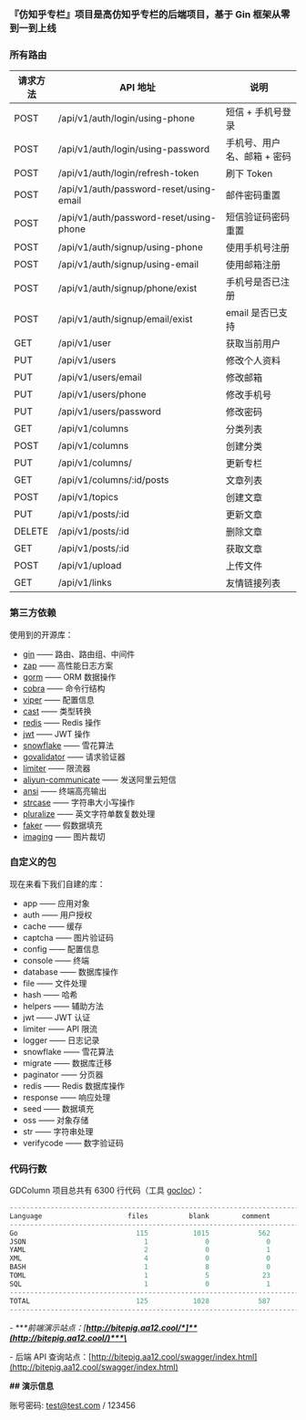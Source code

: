 ### 『仿知乎专栏』项目是高仿知乎专栏的后端项目，基于 Gin 框架从零到一到上线

### 所有路由

| 请求方法 | API 地址                                | 说明                        |
| -------- | --------------------------------------- | --------------------------- |
| POST     | /api/v1/auth/login/using-phone          | 短信 + 手机号登录           |
| POST     | /api/v1/auth/login/using-password       | 手机号、用户名、邮箱 + 密码 |
| POST     | /api/v1/auth/login/refresh-token        | 刷下 Token                  |
| POST     | /api/v1/auth/password-reset/using-email | 邮件密码重置                |
| POST     | /api/v1/auth/password-reset/using-phone | 短信验证码密码重置          |
| POST     | /api/v1/auth/signup/using-phone         | 使用手机号注册              |
| POST     | /api/v1/auth/signup/using-email         | 使用邮箱注册                |
| POST     | /api/v1/auth/signup/phone/exist         | 手机号是否已注册            |
| POST     | /api/v1/auth/signup/email/exist         | email 是否已支持            |
| GET      | /api/v1/user                            | 获取当前用户                |
| PUT      | /api/v1/users                           | 修改个人资料                |
| PUT      | /api/v1/users/email                     | 修改邮箱                    |
| PUT      | /api/v1/users/phone                     | 修改手机号                  |
| PUT      | /api/v1/users/password                  | 修改密码                    |
| GET      | /api/v1/columns                         | 分类列表                    |
| POST     | /api/v1/columns                         | 创建分类                    |
| PUT      | /api/v1/columns/                        | 更新专栏                    |
| GET      | /api/v1/columns/:id/posts               | 文章列表                    |
| POST     | /api/v1/topics                          | 创建文章                    |
| PUT      | /api/v1/posts/:id                       | 更新文章                    |
| DELETE   | /api/v1/posts/:id                       | 删除文章                    |
| GET      | /api/v1/posts/:id                       | 获取文章                    |
| POST     | /api/v1/upload                          | 上传文件                    |
| GET      | /api/v1/links                           | 友情链接列表                |

### 第三方依赖

使用到的开源库：

- [gin](https://github.com/gin-gonic/gin) —— 路由、路由组、中间件
- [zap](https://github.com/gin-contrib/zap) —— 高性能日志方案
- [gorm](https://github.com/go-gorm/gorm) —— ORM 数据操作
- [cobra](https://github.com/spf13/cobra) —— 命令行结构
- [viper](https://github.com/spf13/viper) —— 配置信息
- [cast](https://github.com/spf13/cast) —— 类型转换
- [redis](https://github.com/go-redis/redis/v8) —— Redis 操作
- [jwt](https://github.com/golang-jwt/jwt) —— JWT 操作
- [snowflake](https://github.com/mojocn/base64Captcha) —— 雪花算法
- [govalidator](https://github.com/thedevsaddam/govalidator) —— 请求验证器
- [limiter](https://github.com/ulule/limiter/v3) —— 限流器
- [aliyun-communicate](https://github.com/KenmyZhang/aliyun-communicate) —— 发送阿里云短信
- [ansi](https://github.com/mgutz/ansi) —— 终端高亮输出
- [strcase](https://github.com/iancoleman/strcase) —— 字符串大小写操作
- [pluralize](https://github.com/gertd/go-pluralize) —— 英文字符单数复数处理
- [faker](https://learnku.com/courses/go-api/1.17/finish-up/github.com/bxcodec/faker) —— 假数据填充
- [imaging](https://learnku.com/courses/go-api/1.17/finish-up/github.com/disintegration/imaging) —— 图片裁切

### 自定义的包

现在来看下我们自建的库：

- app —— 应用对象
- auth —— 用户授权
- cache —— 缓存
- captcha —— 图片验证码
- config —— 配置信息
- console —— 终端
- database —— 数据库操作
- file —— 文件处理
- hash —— 哈希
- helpers —— 辅助方法
- jwt —— JWT 认证
- limiter —— API 限流
- logger —— 日志记录
- snowflake —— 雪花算法
- migrate —— 数据库迁移
- paginator —— 分页器
- redis —— Redis 数据库操作
- response —— 响应处理
- seed —— 数据填充
- oss —— 对象存储
- str —— 字符串处理
- verifycode —— 数字验证码

### 代码行数

GDColumn 项目总共有 6300 行代码（工具 [gocloc](https://github.com/hhatto/gocloc)）：

```go
-------------------------------------------------------------------------------
Language                     files          blank        comment           code
-------------------------------------------------------------------------------
Go                             115           1015            562           4963
JSON                             1              0              0            672
YAML                             2              0              1            467
XML                              4              0              0            129
BASH                             1              8              0             90
TOML                             1              5             23             28
SQL                              1              0              1              1
-------------------------------------------------------------------------------
TOTAL                          125           1028            587           6350
-------------------------------------------------------------------------------
```



\- ***\*前端演示站点：[**http://bitepig.aa12.cool/*]**(http://bitepig.aa12.cool/)***\***

\- 后端 API 查询站点：[http://bitepig.aa12.cool/swagger/index.html](http://bitepig.aa12.cool/swagger/index.html)

**## 演示信息**

账号密码: test@test.com / 123456
